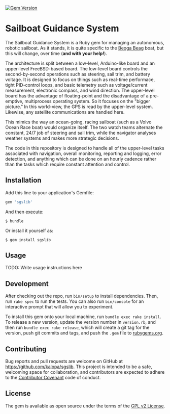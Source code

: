 [![Gem Version](https://badge.fury.io/rb/sgslib.svg)](https://badge.fury.io/rb/sgslib)

# Sailboat Guidance System

The Sailboat Guidance System is a Ruby gem for managing an autonomous, robotic sailboat.
As it stands, it is quite specific to the
[Beoga Beag](https://kalopa.com/vessels/2) boat, but this will change, over time
(**and with your help!**).

The architecture is split between a low-level, Arduino-like board and an upper-level
FreeBSD-based board.
The low-level board controls the second-by-second operations such as steering,
sail trim, and battery voltage.
It is designed to focus on things such as real-time performace, tight PID-control
loops, and basic telemetry such as voltage/current measurement, electronic compass,
and wind direction.
The upper-level board has the advantage of floating-point and the disadvantage of
a pre-emptive, multiprocess operating system.
So it focuses on the "bigger picture."
In this world-view, the GPS is read by the upper-level system.
Likewise, any satellite communications are handled here.

This mimics the way an ocean-going, racing sailboat (such as a Volvo Ocean Race boat)
would organize itself.
The two watch teams alternate the constant, 24/7 job of steering and sail trim,
while the navigator analyses weather systems and makes more strategic decisions.

The code in this repository is designed to handle all of the upper-level tasks
associated with navigation, overall monitoring, reporting and logging, error
detection, and anything which can be done on an hourly cadence rather than the
tasks which require constant attention and control.

## Installation

Add this line to your application's Gemfile:

```ruby
gem 'sgslib'
```

And then execute:

    $ bundle

Or install it yourself as:

    $ gem install sgslib

## Usage

TODO: Write usage instructions here

## Development

After checking out the repo, run `bin/setup` to install dependencies.
Then, run `rake spec` to run the tests.
You can also run `bin/console` for an interactive prompt that will
allow you to experiment.

To install this gem onto your local machine, run `bundle exec rake install`.
To release a new version, update the version number in `version.rb`,
and then run `bundle exec rake release`, which will create a git
tag for the version, push git commits and tags, and push the `.gem`
file to [rubygems.org](https://rubygems.org).

## Contributing

Bug reports and pull requests are welcome on GitHub at
https://github.com/kalopa/sgslib.
This project is intended to be a safe, welcoming space for
collaboration, and contributors are expected to adhere to the
[Contributor Covenant](http://contributor-covenant.org) code of
conduct.

## License

The gem is available as open source under the terms of the
[GPL v2 License](http://opensource.org/licenses/gpl-2.0).
